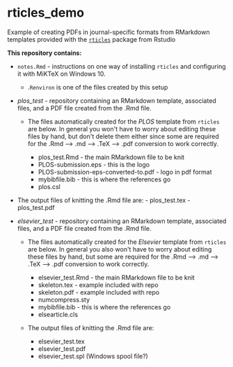 # rticles_demo
Example of creating PDFs in journal-specific formats from RMarkdown templates provided with the [`rticles`](https://github.com/rstudio/rticles) package from Rstudio

**This repository contains:**

- `notes.Rmd` - instructions on one way of installing `rticles` and configuring it with MiKTeX on Windows 10.
    - .`Renviron` is one of the files created by this setup  
    
    
- *plos_test* - repository containing an RMarkdown template, associated files, and a PDF file created from the .Rmd file. 
    - The files automatically created for the *PLOS* template from `rticles` are below. In general you won't have to worry about editing these files by hand, but don't delete them either since some are required for the .Rmd --> .md --> .TeX --> .pdf conversion to work correctly.  
    
        - plos_test.Rmd - the main RMarkdown file to be knit
        - PLOS-submission.eps - this is the logo
        - PLOS-submission-eps-converted-to.pdf - logo in pdf format
        - mybibfile.bib - this is where the references go
        - plos.csl 
        
        
 - The output files of knitting the .Rmd file are:
        - plos_test.tex
        - plos_test.pdf

            
- *elsevier_test* - repository containing an RMarkdown template, associated files, and a PDF file created from the .Rmd file. 
    - The files automatically created for the *Elsevier* template from `rticles` are below. In general you also won't have to worry about editing these files by hand, but some are required for the .Rmd --> .md --> .TeX --> .pdf conversion to work correctly. 
    
        - elsevier_test.Rmd - the main RMarkdown file to be knit
        - skeleton.tex - example included with repo
        - skeleton.pdf - example included with repo
        - numcompress.sty
        - mybibfile.bib - this is where the references go
        - elsearticle.cls 

    - The output files of knitting the .Rmd file are:
        - elsevier_test.tex
        - elsevier_test.pdf
        - elsevier_test.spl (Windows spool file?)

    

